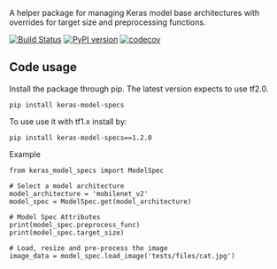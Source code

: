 A helper package for managing Keras model base architectures with overrides for target size and preprocessing functions.

[![Build Status](https://travis-ci.org/triagemd/keras-model-specs.svg?branch=master)](https://travis-ci.org/triagemd/keras-model-specs)
[![PyPI version](https://badge.fury.io/py/keras-model-specs.svg)](https://badge.fury.io/py/keras-model-specs)
[![codecov](https://codecov.io/gh/triagemd/keras-model-specs/branch/master/graph/badge.svg)](https://codecov.io/gh/triagemd/keras-model-specs)


## Code usage

Install the package through pip. The latest version expects to use tf2.0.

```
pip install keras-model-specs
```

To use use it with tf1.x install by:
```
pip install keras-model-specs==1.2.0
```

Example

```
from keras_model_specs import ModelSpec

# Select a model architecture
model_architecture = 'mobilenet_v2'
model_spec = ModelSpec.get(model_architecture)

# Model Spec Attributes
print(model_spec.preprocess_func)
print(model_spec.target_size)

# Load, resize and pre-process the image 
image_data = model_spec.load_image('tests/files/cat.jpg')
```

